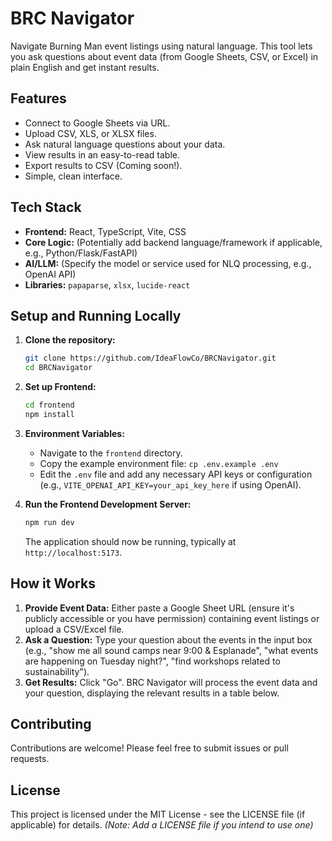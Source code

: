 # BRC Navigator

Navigate Burning Man event listings using natural language. This tool lets you ask questions about event data (from Google Sheets, CSV, or Excel) in plain English and get instant results.

## Features

*   Connect to Google Sheets via URL.
*   Upload CSV, XLS, or XLSX files.
*   Ask natural language questions about your data.
*   View results in an easy-to-read table.
*   Export results to CSV (Coming soon!).
*   Simple, clean interface.

## Tech Stack

*   **Frontend:** React, TypeScript, Vite, CSS
*   **Core Logic:** (Potentially add backend language/framework if applicable, e.g., Python/Flask/FastAPI)
*   **AI/LLM:** (Specify the model or service used for NLQ processing, e.g., OpenAI API)
*   **Libraries:** `papaparse`, `xlsx`, `lucide-react`

## Setup and Running Locally

1.  **Clone the repository:**
    ```bash
    git clone https://github.com/IdeaFlowCo/BRCNavigator.git
    cd BRCNavigator
    ```

2.  **Set up Frontend:**
    ```bash
    cd frontend
    npm install
    ```

3.  **Environment Variables:**
    *   Navigate to the `frontend` directory.
    *   Copy the example environment file: `cp .env.example .env`
    *   Edit the `.env` file and add any necessary API keys or configuration (e.g., `VITE_OPENAI_API_KEY=your_api_key_here` if using OpenAI).

4.  **Run the Frontend Development Server:**
    ```bash
    npm run dev
    ```
    The application should now be running, typically at `http://localhost:5173`.

## How it Works

1.  **Provide Event Data:** Either paste a Google Sheet URL (ensure it's publicly accessible or you have permission) containing event listings or upload a CSV/Excel file.
2.  **Ask a Question:** Type your question about the events in the input box (e.g., "show me all sound camps near 9:00 & Esplanade", "what events are happening on Tuesday night?", "find workshops related to sustainability").
3.  **Get Results:** Click "Go". BRC Navigator will process the event data and your question, displaying the relevant results in a table below.

## Contributing

Contributions are welcome! Please feel free to submit issues or pull requests.

## License

This project is licensed under the MIT License - see the LICENSE file (if applicable) for details. *(Note: Add a LICENSE file if you intend to use one)* 